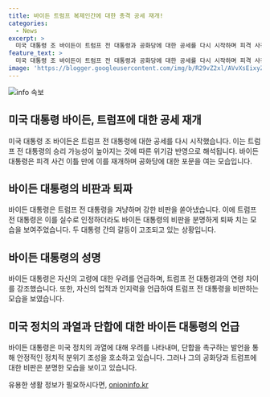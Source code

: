 ```yaml
---
title: 바이든 트럼프 복제인간에 대한 총격 공세 재개!
categories:
  - News
excerpt: >
  미국 대통령 조 바이든이 트럼프 전 대통령과 공화당에 대한 공세를 다시 시작하며 피격 사건과 공화당 전당대회에 대한 위기감을 반영한다. 바이든 대통령은 공화당의 밴스 상원의원을 트럼프의 복제인간으로 비판하고, 피격 이틀 만에 공화당에 대한 포문을 연 모습이다. 또한, 과거 발언을 부인하며 트럼프를 겨냥한 비판을 강화하고 있다. 피격 사건으로 인한 단합 강조와 선거 과열 자제를 당부한 바이든 대통령의 행보가 논란을 불러일으키고 있다.
feature_text: >
  미국 대통령 조 바이든이 트럼프 전 대통령과 공화당에 대한 공세를 다시 시작하며 피격 사건과 공화당 전당대회에 대한 위기감을 반영한다. 바이든 대통령은 공화당의 밴스 상원의원을 트럼프의 복제인간으로 비판하고, 피격 이틀 만에 공화당에 대한 포문을 연 모습이다. 또한, 과거 발언을 부인하며 트럼프를 겨냥한 비판을 강화하고 있다. 피격 사건으로 인한 단합 강조와 선거 과열 자제를 당부한 바이든 대통령의 행보가 논란을 불러일으키고 있다.
image: 'https://blogger.googleusercontent.com/img/b/R29vZ2xl/AVvXsEixyZcFfHzMRdzZMjFBmAUKJYCLCGyLL1o632UiGVXcaFdKo_bkvkuCioo0uUKlGfBVcT3P84aROyZIXSBEx3Aw5nCQ3pTgDom1WDC4m8eifvWiAmWEEVb4x6G_l8C0QH225ldMjyaFvpxGEBGNO37VmDTDMHGhJPq73UglMfDca1-0aw/s1600/blogspot.png'
---
```


<p><img src="https://blogger.googleusercontent.com/img/b/R29vZ2xl/AVvXsEixyZcFfHzMRdzZMjFBmAUKJYCLCGyLL1o632UiGVXcaFdKo_bkvkuCioo0uUKlGfBVcT3P84aROyZIXSBEx3Aw5nCQ3pTgDom1WDC4m8eifvWiAmWEEVb4x6G_l8C0QH225ldMjyaFvpxGEBGNO37VmDTDMHGhJPq73UglMfDca1-0aw/s1600/blogspot.png" alt="info 속보" /></p>

<h2 data-ke-size="size26">미국 대통령 바이든, 트럼프에 대한 공세 재개</h2>

<p data-ke-size="size16">미국 대통령 조 바이든은 트럼프 전 대통령에 대한 공세를 다시 시작했습니다. 이는 트럼프 전 대통령의 승리 가능성이 높아지는 것에 따른 위기감 반영으로 해석됩니다. 바이든 대통령은 피격 사건 이틀 만에 이를 재개하며 공화당에 대한 포문을 여는 모습입니다.</p>

<h2 data-ke-size="size26">바이든 대통령의 비판과 퇴짜</h2>

<p data-ke-size="size16">바이든 대통령은 트럼프 전 대통령을 겨냥하며 강한 비판을 쏟아냈습니다. 이에 트럼프 전 대통령은 이를 실수로 인정하더라도 바이든 대통령의 비판을 분명하게 퇴짜 치는 모습을 보여주었습니다. 두 대통령 간의 갈등이 고조되고 있는 상황입니다.</p>

<h2 data-ke-size="size26">바이든 대통령의 성명</h2>

<p data-ke-size="size16">바이든 대통령은 자신의 고령에 대한 우려를 언급하며, 트럼프 전 대통령과의 연령 차이를 강조했습니다. 또한, 자신의 업적과 인지력을 언급하여 트럼프 전 대통령을 비판하는 모습을 보였습니다.</p>

<h2 data-ke-size="size26">미국 정치의 과열과 단합에 대한 바이든 대통령의 언급</h2>

<p data-ke-size="size16">바이든 대통령은 미국 정치의 과열에 대해 우려를 나타내며, 단합을 촉구하는 발언을 통해 안정적인 정치적 분위기 조성을 호소하고 있습니다. 그러나 그의 공화당과 트럼프에 대한 비판은 분명한 모습을 보이고 있습니다.</p>
유용한 생활 정보가 필요하시다면, <a href="https://onioninfo.kr" rel="dofollow">onioninfo.kr</a>


